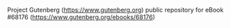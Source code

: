 Project Gutenberg (https://www.gutenberg.org) public repository for eBook #68176 (https://www.gutenberg.org/ebooks/68176)
